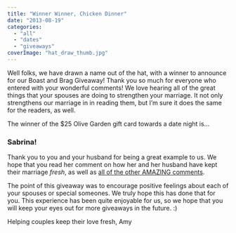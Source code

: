 ```yaml
---
title: "Winner Winner, Chicken Dinner"
date: "2013-08-19"
categories: 
  - "all"
  - "dates"
  - "giveaways"
coverImage: "hat_draw_thumb.jpg"
---
```


Well folks, we have drawn a name out of the hat, with a winner to announce for our Boast and Brag Giveaway! Thank you so much for everyone who entered with your wonderful comments! We love hearing all of the great things that your spouses are doing to strengthen your marriage. It not only strengthens our marriage in in reading them, but I’m sure it does the same for the readers, as well.

The winner of the $25 Olive Garden gift card towards a date night is...

### Sabrina!

Thank you to you and your husband for being a great example to us. We hope that you read her comment on how her and her husband have kept their marriage _fresh_, as well as [all of the other AMAZING comments](http://freshlymarried.com/the-boast-brag-giveaway/#comments).

The point of this giveaway was to encourage positive feelings about each of your spouses or special someones. We truly hope this has done that for you. This experience has been quite enjoyable for us, so we hope that you will keep your eyes out for more giveaways in the future. :)

Helping couples keep their love fresh, Amy
